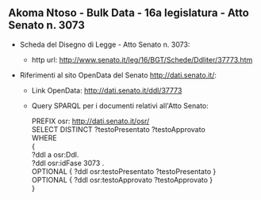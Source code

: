 ## Akoma Ntoso - Bulk Data - 16a legislatura - Atto Senato n. 3073 ##

* Scheda del Disegno di Legge - Atto Senato n. 3073:
	* http url: http://www.senato.it/leg/16/BGT/Schede/Ddliter/37773.htm

* Riferimenti al sito OpenData del Senato http://dati.senato.it/:
	* Link OpenData: http://dati.senato.it/ddl/37773
	* Query SPARQL per i documenti relativi all'Atto Senato:

        PREFIX osr: <http://dati.senato.it/osr/>  
		SELECT DISTINCT ?testoPresentato ?testoApprovato  
		WHERE  
		{  
		    ?ddl a osr:Ddl.  
		    ?ddl osr:idFase 3073 .  
		    OPTIONAL { ?ddl osr:testoPresentato ?testoPresentato }  
		    OPTIONAL { ?ddl osr:testoApprovato ?testoApprovato }  
		}
		